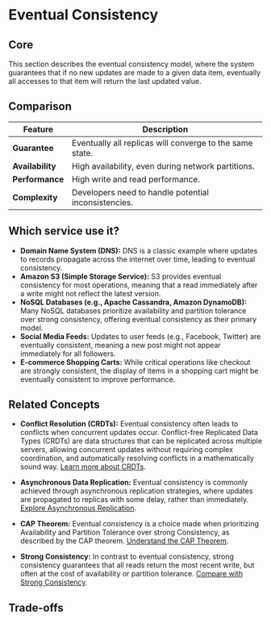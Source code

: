 # Eventual Consistency

## Core

This section describes the eventual consistency model, where the system guarantees that if no new updates are made to a given data item, eventually all accesses to that item will return the last updated value.

## Comparison

| Feature | Description |
|---|---|
| **Guarantee** | Eventually all replicas will converge to the same state. |
| **Availability** | High availability, even during network partitions. |
| **Performance** | High write and read performance. |
| **Complexity** | Developers need to handle potential inconsistencies. |

## Which service use it?

-   **Domain Name System (DNS):** DNS is a classic example where updates to records propagate across the internet over time, leading to eventual consistency.
-   **Amazon S3 (Simple Storage Service):** S3 provides eventual consistency for most operations, meaning that a read immediately after a write might not reflect the latest version.
-   **NoSQL Databases (e.g., Apache Cassandra, Amazon DynamoDB):** Many NoSQL databases prioritize availability and partition tolerance over strong consistency, offering eventual consistency as their primary model.
-   **Social Media Feeds:** Updates to user feeds (e.g., Facebook, Twitter) are eventually consistent, meaning a new post might not appear immediately for all followers.
-   **E-commerce Shopping Carts:** While critical operations like checkout are strongly consistent, the display of items in a shopping cart might be eventually consistent to improve performance.

## Related Concepts

-   **Conflict Resolution (CRDTs):** Eventual consistency often leads to conflicts when concurrent updates occur. Conflict-free Replicated Data Types (CRDTs) are data structures that can be replicated across multiple servers, allowing concurrent updates without requiring complex coordination, and automatically resolving conflicts in a mathematically sound way. [Learn more about CRDTs](../conflict-resolution/crdts/README.md).

-   **Asynchronous Data Replication:** Eventual consistency is commonly achieved through asynchronous replication strategies, where updates are propagated to replicas with some delay, rather than immediately. [Explore Asynchronous Replication](../../data-replication/async/README.md).

-   **CAP Theorem:** Eventual consistency is a choice made when prioritizing Availability and Partition Tolerance over strong Consistency, as described by the CAP theorem. [Understand the CAP Theorem](../../system-mode/cap-tradeoff-tunable/README.md).

-   **Strong Consistency:** In contrast to eventual consistency, strong consistency guarantees that all reads return the most recent write, but often at the cost of availability or partition tolerance. [Compare with Strong Consistency](../strong-consistency/README.md).

## Trade-offs
